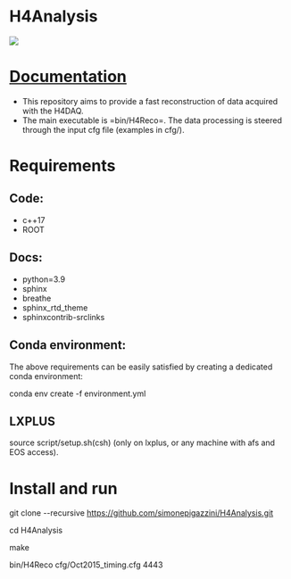 H4Analysis
==========
[<img src="https://gitlab.cern.ch/spigazzi/H4Analysis/badges/master/pipeline.svg">](https://gitlab.cern.ch/spigazzi/H4Analysis/-/pipelines/latest)

# [Documentation](https://h4analysis.web.cern.ch/)
  - This repository aims to provide a fast reconstruction of data
    acquired with the H4DAQ.
  - The main executable is =bin/H4Reco=. The data processing is 
    steered through the input cfg file (examples in cfg/).

# Requirements
## Code:
  - c++17
  - ROOT
## Docs:
  - python=3.9
  - sphinx
  - breathe
  - sphinx\_rtd\_theme
  - sphinxcontrib-srclinks
## Conda environment:
  The above requirements can be easily satisfied by creating a dedicated conda environment:
  
  conda env create -f environment.yml

## LXPLUS

  source script/setup.sh(csh) (only on lxplus, or any machine with afs and EOS access). 

# Install and run          
   git clone --recursive https://github.com/simonepigazzini/H4Analysis.git

   cd H4Analysis

   make

   bin/H4Reco cfg/Oct2015_timing.cfg 4443
     
